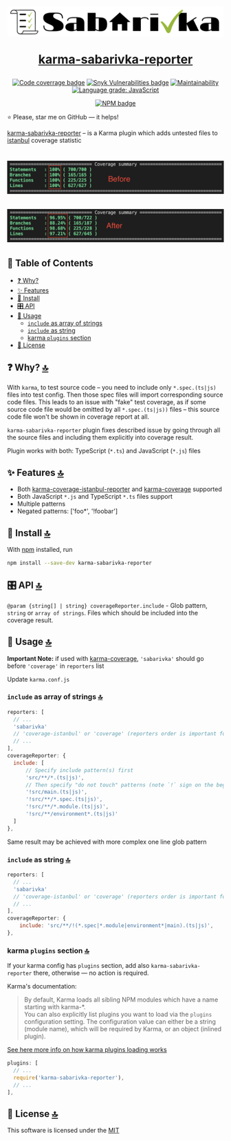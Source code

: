 <h1 align="center">

[![logo](./assets/logo.png)](#)

[karma-sabarivka-reporter](https://github.com/kopach/karma-sabarivka-reporter)

</h1>

<div align="center">

[![Code coverrage badge](https://codecov.io/gh/kopach/karma-sabarivka-reporter/branch/master/graph/badge.svg)](https://codecov.io/gh/kopach/karma-sabarivka-reporter)
[![Snyk Vulnerabilities badge](https://snyk.io/test/github/kopach/karma-sabarivka-reporter/badge.svg)](https://snyk.io/test/github/kopach/karma-sabarivka-reporter)
[![Maintainability](https://api.codeclimate.com/v1/badges/f7e2f85327eeb6b52439/maintainability)](https://codeclimate.com/github/kopach/karma-sabarivka-reporter/maintainability)
[![Language grade: JavaScript](https://img.shields.io/lgtm/grade/javascript/g/kopach/karma-sabarivka-reporter.svg?logo=lgtm&logoWidth=18)](https://lgtm.com/projects/g/kopach/karma-sabarivka-reporter/context:javascript)

[![NPM badge](https://nodei.co/npm/karma-sabarivka-reporter.png?compact=true)](https://www.npmjs.com/package/karma-sabarivka-reporter)

</div>

⭐️ Please, star me on GitHub — it helps!

[karma-sabarivka-reporter](https://github.com/kopach/karma-sabarivka-reporter) – is a Karma plugin which adds untested files to [istanbul](https://github.com/gotwarlost/istanbul) coverage statistic

<h1 align="center">

![screenshot before](./assets/before.png)

![screenshot after](./assets/after.png)

</h1>

## 📖 Table of Contents

- [❓ Why?](#-why-)
- [✨ Features](#-features-)
- [💾 Install](#-install-)
- [🎛️ API](#️-api-)
- [🤹 Usage](#-usage-)
  - [`include` as array of strings](#include-as-array-of-strings-)
  - [`include` as string](#include-as-string-)
  - [karma `plugins` section](#karma-plugins-section-)
- [📄 License](#-license-)

## ❓ Why? [🔝](#-table-of-contents)

With `karma`, to test source code – you need to include only `*.spec.(ts|js)` files into test config. Then those spec files will import corresponding source code files. This leads to an issue with "fake" test coverage, as if some source code file would be omitted by all `*.spec.(ts|js))` files – this source code file won't be shown in coverage report at all.

`karma-sabarivka-reporter` plugin fixes described issue by going through all the source files and including them explicitly into coverage result.

Plugin works with both: TypeScript (`*.ts`) and JavaScript (`*.js`) files

## ✨ Features [🔝](#-table-of-contents)

- Both [karma-coverage-istanbul-reporter](https://www.npmjs.com/package/karma-coverage-istanbul-reporter) and [karma-coverage](https://www.npmjs.com/package/karma-coverage) supported
- Both JavaScript `*.js` and TypeScript `*.ts` files support
- Multiple patterns
- Negated patterns: ['foo*', '!foobar']

## 💾 Install [🔝](#-table-of-contents)

With [npm](https://npmjs.org/) installed, run

```bash
npm install --save-dev karma-sabarivka-reporter
```

## 🎛️ API [🔝](#-table-of-contents)

`@param {string[] | string} coverageReporter.include` - Glob pattern, `string` or `array of strings`. Files which should be included into the coverage result.

## 🤹 Usage [🔝](#-table-of-contents)

**Important Note:** if used with [karma-coverage](https://www.npmjs.com/package/karma-coverage), `'sabarivka'` should go before `'coverage'` in `reporters` list

Update `karma.conf.js`

### `include` as array of strings [🔝](#-table-of-contents)

```JavaScript
reporters: [
  // ...
  'sabarivka'
  // 'coverage-istanbul' or 'coverage' (reporters order is important for 'coverage' reporter)
  // ...
],
coverageReporter: {
  include: [
      // Specify include pattern(s) first
      'src/**/*.(ts|js)',
      // Then specify "do not touch" patterns (note `!` sign on the beginning of each statement)
      '!src/main.(ts|js)',
      '!src/**/*.spec.(ts|js)',
      '!src/**/*.module.(ts|js)',
      '!src/**/environment*.(ts|js)'
  ]
},
```

Same result may be achieved with more complex one line glob pattern

### `include` as string [🔝](#-table-of-contents)

```JavaScript
reporters: [
  // ...
  'sabarivka'
  // 'coverage-istanbul' or 'coverage' (reporters order is important for 'coverage' reporter)
  // ...
],
coverageReporter: {
    include: 'src/**/!(*.spec|*.module|environment*|main).(ts|js)',
},
```

### karma `plugins` section [🔝](#-table-of-contents)

If your karma config has `plugins` section, add also `karma-sabarivka-reporter` there, otherwise — no action is required.

Karma's documentation:

> By default, Karma loads all sibling NPM modules which have a name starting with karma-\*.\
> You can also explicitly list plugins you want to load via the `plugins` configuration setting. The configuration value can either be a string (module name), which will be required by Karma, or an object (inlined plugin).

[See here more info on how karma plugins loading works](https://karma-runner.github.io/4.0/config/plugins.html)

```JavaScript
plugins: [
  // ...
  require('karma-sabarivka-reporter'),
  // ...
],
```

## 📄 License [🔝](#-table-of-contents)

This software is licensed under the [MIT](https://github.com/kopach/karma-sabarivka-reporter/blob/master/LICENSE)
